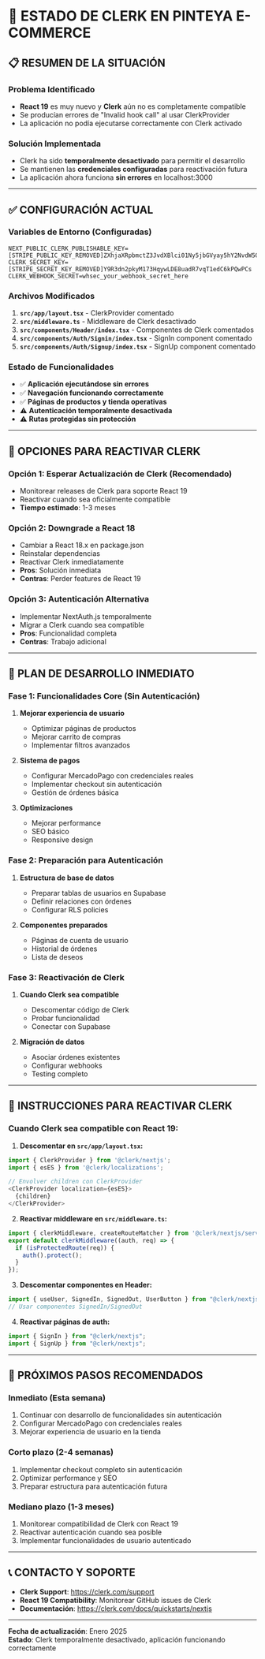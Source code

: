 # 🔐 **ESTADO DE CLERK EN PINTEYA E-COMMERCE**

## 📋 **RESUMEN DE LA SITUACIÓN**

### **Problema Identificado**
- **React 19** es muy nuevo y **Clerk** aún no es completamente compatible
- Se producían errores de "Invalid hook call" al usar ClerkProvider
- La aplicación no podía ejecutarse correctamente con Clerk activado

### **Solución Implementada**
- Clerk ha sido **temporalmente desactivado** para permitir el desarrollo
- Se mantienen las **credenciales configuradas** para reactivación futura
- La aplicación ahora funciona **sin errores** en localhost:3000

---

## ✅ **CONFIGURACIÓN ACTUAL**

### **Variables de Entorno (Configuradas)**
```env
NEXT_PUBLIC_CLERK_PUBLISHABLE_KEY=[STRIPE_PUBLIC_KEY_REMOVED]ZXhjaXRpbmctZ3JvdXBlci01Ny5jbGVyay5hY2NvdW50cy5kZXYk
CLERK_SECRET_KEY=[STRIPE_SECRET_KEY_REMOVED]Y9R3dn2pkyM173HqywLDE8uadR7vqT1edC6kPQwPCs
CLERK_WEBHOOK_SECRET=whsec_your_webhook_secret_here
```

### **Archivos Modificados**
1. **`src/app/layout.tsx`** - ClerkProvider comentado
2. **`src/middleware.ts`** - Middleware de Clerk desactivado
3. **`src/components/Header/index.tsx`** - Componentes de Clerk comentados
4. **`src/components/Auth/Signin/index.tsx`** - SignIn component comentado
5. **`src/components/Auth/Signup/index.tsx`** - SignUp component comentado

### **Estado de Funcionalidades**
- ✅ **Aplicación ejecutándose sin errores**
- ✅ **Navegación funcionando correctamente**
- ✅ **Páginas de productos y tienda operativas**
- ⚠️ **Autenticación temporalmente desactivada**
- ⚠️ **Rutas protegidas sin protección**

---

## 🔄 **OPCIONES PARA REACTIVAR CLERK**

### **Opción 1: Esperar Actualización de Clerk (Recomendado)**
- Monitorear releases de Clerk para soporte React 19
- Reactivar cuando sea oficialmente compatible
- **Tiempo estimado**: 1-3 meses

### **Opción 2: Downgrade a React 18**
- Cambiar a React 18.x en package.json
- Reinstalar dependencias
- Reactivar Clerk inmediatamente
- **Pros**: Solución inmediata
- **Contras**: Perder features de React 19

### **Opción 3: Autenticación Alternativa**
- Implementar NextAuth.js temporalmente
- Migrar a Clerk cuando sea compatible
- **Pros**: Funcionalidad completa
- **Contras**: Trabajo adicional

---

## 🚀 **PLAN DE DESARROLLO INMEDIATO**

### **Fase 1: Funcionalidades Core (Sin Autenticación)**
1. **Mejorar experiencia de usuario**
   - Optimizar páginas de productos
   - Mejorar carrito de compras
   - Implementar filtros avanzados

2. **Sistema de pagos**
   - Configurar MercadoPago con credenciales reales
   - Implementar checkout sin autenticación
   - Gestión de órdenes básica

3. **Optimizaciones**
   - Mejorar performance
   - SEO básico
   - Responsive design

### **Fase 2: Preparación para Autenticación**
1. **Estructura de base de datos**
   - Preparar tablas de usuarios en Supabase
   - Definir relaciones con órdenes
   - Configurar RLS policies

2. **Componentes preparados**
   - Páginas de cuenta de usuario
   - Historial de órdenes
   - Lista de deseos

### **Fase 3: Reactivación de Clerk**
1. **Cuando Clerk sea compatible**
   - Descomentar código de Clerk
   - Probar funcionalidad
   - Conectar con Supabase

2. **Migración de datos**
   - Asociar órdenes existentes
   - Configurar webhooks
   - Testing completo

---

## 📝 **INSTRUCCIONES PARA REACTIVAR CLERK**

### **Cuando Clerk sea compatible con React 19:**

1. **Descomentar en `src/app/layout.tsx`:**
```typescript
import { ClerkProvider } from '@clerk/nextjs';
import { esES } from '@clerk/localizations';

// Envolver children con ClerkProvider
<ClerkProvider localization={esES}>
  {children}
</ClerkProvider>
```

2. **Reactivar middleware en `src/middleware.ts`:**
```typescript
import { clerkMiddleware, createRouteMatcher } from '@clerk/nextjs/server';
export default clerkMiddleware((auth, req) => {
  if (isProtectedRoute(req)) {
    auth().protect();
  }
});
```

3. **Descomentar componentes en Header:**
```typescript
import { useUser, SignedIn, SignedOut, UserButton } from "@clerk/nextjs";
// Usar componentes SignedIn/SignedOut
```

4. **Reactivar páginas de auth:**
```typescript
import { SignIn } from "@clerk/nextjs";
import { SignUp } from "@clerk/nextjs";
```

---

## 🎯 **PRÓXIMOS PASOS RECOMENDADOS**

### **Inmediato (Esta semana)**
1. Continuar con desarrollo de funcionalidades sin autenticación
2. Configurar MercadoPago con credenciales reales
3. Mejorar experiencia de usuario en la tienda

### **Corto plazo (2-4 semanas)**
1. Implementar checkout completo sin autenticación
2. Optimizar performance y SEO
3. Preparar estructura para autenticación futura

### **Mediano plazo (1-3 meses)**
1. Monitorear compatibilidad de Clerk con React 19
2. Reactivar autenticación cuando sea posible
3. Implementar funcionalidades de usuario autenticado

---

## 📞 **CONTACTO Y SOPORTE**

- **Clerk Support**: https://clerk.com/support
- **React 19 Compatibility**: Monitorear GitHub issues de Clerk
- **Documentación**: https://clerk.com/docs/quickstarts/nextjs

---

**Fecha de actualización**: Enero 2025  
**Estado**: Clerk temporalmente desactivado, aplicación funcionando correctamente
